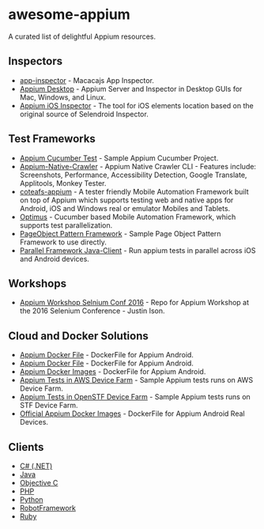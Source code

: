 # awesome-appium

A curated list of delightful Appium resources.

## Inspectors

- [app-inspector](https://github.com/macacajs/app-inspector) - Macacajs App Inspector.
- [Appium Desktop](https://github.com/appium/appium-desktop) - Appium Server and Inspector in Desktop GUIs for Mac, Windows, and Linux.
- [Appium iOS Inspector](https://github.com/mykola-mokhnach/Appium-iOS-Inspector) - The tool for iOS elements location based on the original source of Selendroid Inspector.

## Test Frameworks

- [Appium Cucumber Test](https://github.com/priyankshah217/AppiumCucumberTest) - Sample Appium Cucumber Project.
- [Appium-Native-Crawler](https://github.com/isonic1/Appium-Native-Crawler) - Appium Native Crawler CLI - Features include: Screenshots, Performance, Accessibility Detection, Google Translate, Applitools, Monkey Tester.
- [coteafs-appium](https://github.com/WasiqB/coteafs-appium) - A tester friendly Mobile Automation Framework built on top of Appium which supports testing web and native apps for Android, iOS and Windows real or emulator Mobiles and Tablets.
- [Optimus](https://github.com/testvagrant/optimusTemplate) - Cucumber based Mobile Automation Framework, which supports test parallelization.
- [PageObject Pattern Framework](https://github.com/saikrishna321/PageObjectPatternAppium) - Sample Page Object Pattern Framework to use directly.
- [Parallel Framework Java-Client](https://github.com/saikrishna321/AppiumTestDistribution) - Run appium tests in parallel across iOS and Android devices.

## Workshops

- [Appium Workshop Selnium Conf 2016](https://github.com/isonic1/appium-workshop) - Repo for Appium Workshop at the 2016 Selenium Conference - Justin Ison.

## Cloud and Docker Solutions

- [Appium Docker File](https://github.com/aluedeke/appium-android) - DockerFile for Appium Android.
- [Appium Docker File](https://github.com/softsam/docker-appium) - DockerFile for Appium Android.
- [Appium Docker Images](https://github.com/butomo1989/docker-android) - DockerFile for Appium Android.
- [Appium Tests in AWS Device Farm](https://github.com/awslabs/aws-device-farm-appium-tests-for-sample-app) - Sample Appium tests runs on AWS Device Farm.
- [Appium Tests in OpenSTF Device Farm](https://github.com/openstf/stf-appium-example) - Sample Appium tests runs on STF Device Farm.
- [Official Appium Docker Images](https://github.com/appium/appium-docker-android) - DockerFile for Appium Android Real Devices.

## Clients

- [C# (.NET)](https://github.com/appium/appium-dotnet-driver)
- [Java](https://github.com/appium/java-client)
- [Objective C](https://github.com/appium/selenium-objective-c)
- [PHP](https://github.com/appium/php-client)
- [Python](https://github.com/appium/python-client)
- [RobotFramework](https://github.com/jollychang/robotframework-appiumlibrary)
- [Ruby](https://github.com/appium/ruby_lib)
